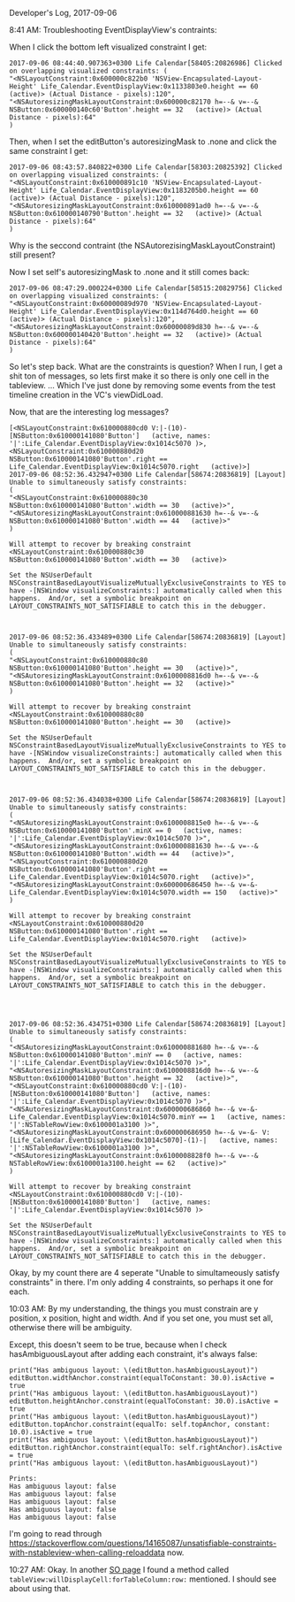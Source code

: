 Developer's Log, 2017-09-06

8:41 AM: Troubleshooting EventDisplayView's contraints:

When I click the bottom left visualized constraint I get:

```
2017-09-06 08:44:40.907363+0300 Life Calendar[58405:20826986] Clicked on overlapping visualized constraints: (
"<NSLayoutConstraint:0x600000c822b0 'NSView-Encapsulated-Layout-Height' Life_Calendar.EventDisplayView:0x1133803e0.height == 60   (active)> (Actual Distance - pixels):120",
"<NSAutoresizingMaskLayoutConstraint:0x600000c82170 h=--& v=--& NSButton:0x600000140c60'Button'.height == 32   (active)> (Actual Distance - pixels):64"
)
```

Then, when I set the editButton's autoresizingMask to .none and click the same constraint I get:

```
2017-09-06 08:43:57.840822+0300 Life Calendar[58303:20825392] Clicked on overlapping visualized constraints: (
"<NSLayoutConstraint:0x610000891c10 'NSView-Encapsulated-Layout-Height' Life_Calendar.EventDisplayView:0x1183205b0.height == 60   (active)> (Actual Distance - pixels):120",
"<NSAutoresizingMaskLayoutConstraint:0x610000891ad0 h=--& v=--& NSButton:0x610000140790'Button'.height == 32   (active)> (Actual Distance - pixels):64"
)
```

Why is the seccond contraint (the NSAutorezisingMaskLayoutConstraint) still present?

Now I set self's autoresizingMask to .none and it still comes back:

```
2017-09-06 08:47:29.000224+0300 Life Calendar[58515:20829756] Clicked on overlapping visualized constraints: (
"<NSLayoutConstraint:0x60000089d970 'NSView-Encapsulated-Layout-Height' Life_Calendar.EventDisplayView:0x114d764d0.height == 60   (active)> (Actual Distance - pixels):120",
"<NSAutoresizingMaskLayoutConstraint:0x60000089d830 h=--& v=--& NSButton:0x600000140420'Button'.height == 32   (active)> (Actual Distance - pixels):64"
)
```

So let's step back. What are the constraints is question? When I run, I get a shit ton of messages, so lets first make it so there is only one cell in the tableview. ... Which I've just done by removing some events from the test timeline creation in the VC's viewDidLoad.

Now, that are the interesting log messages?

```
[<NSLayoutConstraint:0x610000880cd0 V:|-(10)-[NSButton:0x610000141080'Button']   (active, names: '|':Life_Calendar.EventDisplayView:0x1014c5070 )>, <NSLayoutConstraint:0x610000880d20 NSButton:0x610000141080'Button'.right == Life_Calendar.EventDisplayView:0x1014c5070.right   (active)>]
2017-09-06 08:52:36.432947+0300 Life Calendar[58674:20836819] [Layout] Unable to simultaneously satisfy constraints:
(
"<NSLayoutConstraint:0x610000880c30 NSButton:0x610000141080'Button'.width == 30   (active)>",
"<NSAutoresizingMaskLayoutConstraint:0x610000881630 h=--& v=--& NSButton:0x610000141080'Button'.width == 44   (active)>"
)

Will attempt to recover by breaking constraint
<NSLayoutConstraint:0x610000880c30 NSButton:0x610000141080'Button'.width == 30   (active)>

Set the NSUserDefault NSConstraintBasedLayoutVisualizeMutuallyExclusiveConstraints to YES to have -[NSWindow visualizeConstraints:] automatically called when this happens.  And/or, set a symbolic breakpoint on LAYOUT_CONSTRAINTS_NOT_SATISFIABLE to catch this in the debugger.



2017-09-06 08:52:36.433489+0300 Life Calendar[58674:20836819] [Layout] Unable to simultaneously satisfy constraints:
(
"<NSLayoutConstraint:0x610000880c80 NSButton:0x610000141080'Button'.height == 30   (active)>",
"<NSAutoresizingMaskLayoutConstraint:0x6100008816d0 h=--& v=--& NSButton:0x610000141080'Button'.height == 32   (active)>"
)

Will attempt to recover by breaking constraint
<NSLayoutConstraint:0x610000880c80 NSButton:0x610000141080'Button'.height == 30   (active)>

Set the NSUserDefault NSConstraintBasedLayoutVisualizeMutuallyExclusiveConstraints to YES to have -[NSWindow visualizeConstraints:] automatically called when this happens.  And/or, set a symbolic breakpoint on LAYOUT_CONSTRAINTS_NOT_SATISFIABLE to catch this in the debugger.



2017-09-06 08:52:36.434038+0300 Life Calendar[58674:20836819] [Layout] Unable to simultaneously satisfy constraints:
(
"<NSAutoresizingMaskLayoutConstraint:0x6100008815e0 h=--& v=--& NSButton:0x610000141080'Button'.minX == 0   (active, names: '|':Life_Calendar.EventDisplayView:0x1014c5070 )>",
"<NSAutoresizingMaskLayoutConstraint:0x610000881630 h=--& v=--& NSButton:0x610000141080'Button'.width == 44   (active)>",
"<NSLayoutConstraint:0x610000880d20 NSButton:0x610000141080'Button'.right == Life_Calendar.EventDisplayView:0x1014c5070.right   (active)>",
"<NSAutoresizingMaskLayoutConstraint:0x600000686450 h=--& v=-&- Life_Calendar.EventDisplayView:0x1014c5070.width == 150   (active)>"
)

Will attempt to recover by breaking constraint
<NSLayoutConstraint:0x610000880d20 NSButton:0x610000141080'Button'.right == Life_Calendar.EventDisplayView:0x1014c5070.right   (active)>

Set the NSUserDefault NSConstraintBasedLayoutVisualizeMutuallyExclusiveConstraints to YES to have -[NSWindow visualizeConstraints:] automatically called when this happens.  And/or, set a symbolic breakpoint on LAYOUT_CONSTRAINTS_NOT_SATISFIABLE to catch this in the debugger.




2017-09-06 08:52:36.434751+0300 Life Calendar[58674:20836819] [Layout] Unable to simultaneously satisfy constraints:
(
"<NSAutoresizingMaskLayoutConstraint:0x610000881680 h=--& v=--& NSButton:0x610000141080'Button'.minY == 0   (active, names: '|':Life_Calendar.EventDisplayView:0x1014c5070 )>",
"<NSAutoresizingMaskLayoutConstraint:0x6100008816d0 h=--& v=--& NSButton:0x610000141080'Button'.height == 32   (active)>",
"<NSLayoutConstraint:0x610000880cd0 V:|-(10)-[NSButton:0x610000141080'Button']   (active, names: '|':Life_Calendar.EventDisplayView:0x1014c5070 )>",
"<NSAutoresizingMaskLayoutConstraint:0x600000686860 h=--& v=-&- Life_Calendar.EventDisplayView:0x1014c5070.minY == 1   (active, names: '|':NSTableRowView:0x6100001a3100 )>",
"<NSAutoresizingMaskLayoutConstraint:0x600000686950 h=--& v=-&- V:[Life_Calendar.EventDisplayView:0x1014c5070]-(1)-|   (active, names: '|':NSTableRowView:0x6100001a3100 )>",
"<NSAutoresizingMaskLayoutConstraint:0x6100008828f0 h=--& v=--& NSTableRowView:0x6100001a3100.height == 62   (active)>"
)

Will attempt to recover by breaking constraint
<NSLayoutConstraint:0x610000880cd0 V:|-(10)-[NSButton:0x610000141080'Button']   (active, names: '|':Life_Calendar.EventDisplayView:0x1014c5070 )>

Set the NSUserDefault NSConstraintBasedLayoutVisualizeMutuallyExclusiveConstraints to YES to have -[NSWindow visualizeConstraints:] automatically called when this happens.  And/or, set a symbolic breakpoint on LAYOUT_CONSTRAINTS_NOT_SATISFIABLE to catch this in the debugger.
```


Okay, by my count there are 4 seperate "Unable to simultameously satisfy constraints" in there. I'm only adding 4 constraints, so perhaps it one for each.

10:03 AM: By my understanding, the things you must constrain are y position, x position, hight and width. And if you set one, you must set all, otherwise there will be ambiguity.

Except, this doesn't seem to be true, because when I check hasAmbiguousLayout after adding each constraint, it's always false:

```
print("Has ambiguous layout: \(editButton.hasAmbiguousLayout)")
editButton.widthAnchor.constraint(equalToConstant: 30.0).isActive = true
print("Has ambiguous layout: \(editButton.hasAmbiguousLayout)")
editButton.heightAnchor.constraint(equalToConstant: 30.0).isActive = true
print("Has ambiguous layout: \(editButton.hasAmbiguousLayout)")
editButton.topAnchor.constraint(equalTo: self.topAnchor, constant: 10.0).isActive = true
print("Has ambiguous layout: \(editButton.hasAmbiguousLayout)")
editButton.rightAnchor.constraint(equalTo: self.rightAnchor).isActive = true
print("Has ambiguous layout: \(editButton.hasAmbiguousLayout)")

Prints:
Has ambiguous layout: false
Has ambiguous layout: false
Has ambiguous layout: false
Has ambiguous layout: false
Has ambiguous layout: false
```

I'm going to read through https://stackoverflow.com/questions/14165087/unsatisfiable-constraints-with-nstableview-when-calling-reloaddata now.

10:27 AM: Okay. In another [SO page](https://stackoverflow.com/questions/14300905/how-to-use-autolayout-with-view-based-nstableview-when-view-are-provided-by-an-n) I found a method called `tableView:willDisplayCell:forTableColumn:row:` mentioned. I should see about using that.

